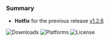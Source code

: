 ### Summary

- **Hotfix** for the previous release [v1.2.6](https://github.com/Jesewe/VioletWing/releases/tag/v1.2.6)

![Downloads](https://img.shields.io/github/downloads/Jesewe/VioletWing/v1.2.7/total?style=for-the-badge&logo=github&color=D5006D) ![Platforms](https://img.shields.io/badge/platform-Windows-blue?style=for-the-badge&color=D5006D) ![License](https://img.shields.io/github/license/jesewe/cs2-triggerbot?style=for-the-badge&color=D5006D)
